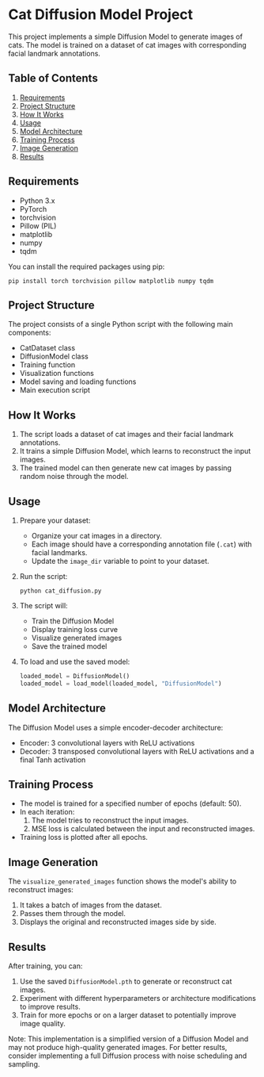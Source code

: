 # Cat Diffusion Model Project

This project implements a simple Diffusion Model to generate images of cats. The model is trained on a dataset of cat images with corresponding facial landmark annotations.

## Table of Contents

1. [Requirements](#requirements)
2. [Project Structure](#project-structure)
3. [How It Works](#how-it-works)
4. [Usage](#usage)
5. [Model Architecture](#model-architecture)
6. [Training Process](#training-process)
7. [Image Generation](#image-generation)
8. [Results](#results)

## Requirements

- Python 3.x
- PyTorch
- torchvision
- Pillow (PIL)
- matplotlib
- numpy
- tqdm

You can install the required packages using pip:

```
pip install torch torchvision pillow matplotlib numpy tqdm
```

## Project Structure

The project consists of a single Python script with the following main components:

- CatDataset class
- DiffusionModel class
- Training function
- Visualization functions
- Model saving and loading functions
- Main execution script

## How It Works

1. The script loads a dataset of cat images and their facial landmark annotations.
2. It trains a simple Diffusion Model, which learns to reconstruct the input images.
3. The trained model can then generate new cat images by passing random noise through the model.

## Usage

1. Prepare your dataset:
   - Organize your cat images in a directory.
   - Each image should have a corresponding annotation file (`.cat`) with facial landmarks.
   - Update the `image_dir` variable to point to your dataset.

2. Run the script:
   ```
   python cat_diffusion.py
   ```

3. The script will:
   - Train the Diffusion Model
   - Display training loss curve
   - Visualize generated images
   - Save the trained model

4. To load and use the saved model:
   ```python
   loaded_model = DiffusionModel()
   loaded_model = load_model(loaded_model, "DiffusionModel")
   ```

## Model Architecture

The Diffusion Model uses a simple encoder-decoder architecture:
- Encoder: 3 convolutional layers with ReLU activations
- Decoder: 3 transposed convolutional layers with ReLU activations and a final Tanh activation

## Training Process

- The model is trained for a specified number of epochs (default: 50).
- In each iteration:
  1. The model tries to reconstruct the input images.
  2. MSE loss is calculated between the input and reconstructed images.
- Training loss is plotted after all epochs.

## Image Generation

The `visualize_generated_images` function shows the model's ability to reconstruct images:
1. It takes a batch of images from the dataset.
2. Passes them through the model.
3. Displays the original and reconstructed images side by side.

## Results

After training, you can:

1. Use the saved `DiffusionModel.pth` to generate or reconstruct cat images.
2. Experiment with different hyperparameters or architecture modifications to improve results.
3. Train for more epochs or on a larger dataset to potentially improve image quality.

Note: This implementation is a simplified version of a Diffusion Model and may not produce high-quality generated images. For better results, consider implementing a full Diffusion process with noise scheduling and sampling.
